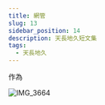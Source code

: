 ```yaml
---
title: 網管
slug: 13
sidebar_position: 14
description: 天長地久短文集
tags:
  - 天長地久
---
```


作為

![IMG_3664](https://e.brid.cf/i/2023/12/14/xka07m.webp)